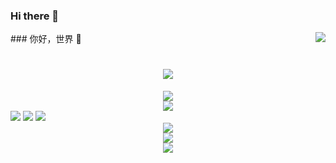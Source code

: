 ### Hi there 👋
<img align="right" src="https://github-readme-stats.vercel.app/api?username=cychenhaibin&show_icons=true&icon_color=CE1D2D&text_color=718096&bg_color=ffffff&hide_title=true" />
### 你好，世界 👋
<h1 align="center">
	<a href="https://sunguoqi.com/">
		<img src="https://readme-typing-svg.herokuapp.com/?lines=console.log(%22Hello%2C%20World!%22);小陈同学祝你今天愉快!&center=true&size=27">
	</a>
</h1>

<div align="center">
	<img src="https://activity-graph.herokuapp.com/graph?username=cychenhaibin&theme=xcode" />
</div>

<div align="center">
	<img  src="https://github-profile-trophy.vercel.app/?username=cychenhaibin" />
</div>
<span >
	<img  src="https://img.shields.io/badge/-HTML5-E34F26?style=flat-square&logo=html5&logoColor=white" />
	<img  src="https://img.shields.io/badge/-CSS3-1572B6?style=flat-square&logo=css3" />
	<img  src="https://img.shields.io/badge/-JavaScript-oringe?style=flat-square&logo=javascript" />
</span>
<div align="center">
	<img  src="https://visitor-badge.glitch.me/badge?page_id=cychenhaibin" />
</div>
<div align="center">
	<img src="https://activity-graph.herokuapp.com/graph?username=cychenhaibin&theme=xcode" />
</div>
<div align="center">
	<img src="https://stats.justsong.cn/api/csdn?id=m0_73592256">
</div>


<!--
**cychenhaibin/cychenhaibin** is a ✨ _special_ ✨ repository because its `README.md` (this file) appears on your GitHub profile.

Here are some ideas to get you started:

- 🔭 I’m currently working on ...
- 🌱 I’m currently learning ...
- 👯 I’m looking to collaborate on ...
- 🤔 I’m looking for help with ...
- 💬 Ask me about ...
- 📫 How to reach me: ...
- 😄 Pronouns: ...
- ⚡ Fun fact: ...
-->
